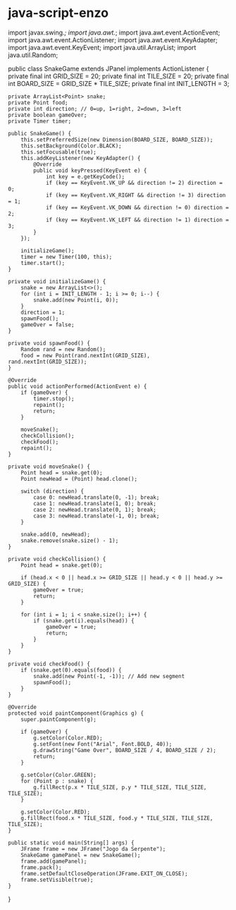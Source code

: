 # java-script-enzo
import javax.swing.*;
import java.awt.*;
import java.awt.event.ActionEvent;
import java.awt.event.ActionListener;
import java.awt.event.KeyAdapter;
import java.awt.event.KeyEvent;
import java.util.ArrayList;
import java.util.Random;

public class SnakeGame extends JPanel implements ActionListener {
    private final int GRID_SIZE = 20;
    private final int TILE_SIZE = 20;
    private final int BOARD_SIZE = GRID_SIZE * TILE_SIZE;
    private final int INIT_LENGTH = 3;

    private ArrayList<Point> snake;
    private Point food;
    private int direction; // 0=up, 1=right, 2=down, 3=left
    private boolean gameOver;
    private Timer timer;

    public SnakeGame() {
        this.setPreferredSize(new Dimension(BOARD_SIZE, BOARD_SIZE));
        this.setBackground(Color.BLACK);
        this.setFocusable(true);
        this.addKeyListener(new KeyAdapter() {
            @Override
            public void keyPressed(KeyEvent e) {
                int key = e.getKeyCode();
                if (key == KeyEvent.VK_UP && direction != 2) direction = 0;
                if (key == KeyEvent.VK_RIGHT && direction != 3) direction = 1;
                if (key == KeyEvent.VK_DOWN && direction != 0) direction = 2;
                if (key == KeyEvent.VK_LEFT && direction != 1) direction = 3;
            }
        });

        initializeGame();
        timer = new Timer(100, this);
        timer.start();
    }

    private void initializeGame() {
        snake = new ArrayList<>();
        for (int i = INIT_LENGTH - 1; i >= 0; i--) {
            snake.add(new Point(i, 0));
        }
        direction = 1;
        spawnFood();
        gameOver = false;
    }

    private void spawnFood() {
        Random rand = new Random();
        food = new Point(rand.nextInt(GRID_SIZE), rand.nextInt(GRID_SIZE));
    }

    @Override
    public void actionPerformed(ActionEvent e) {
        if (gameOver) {
            timer.stop();
            repaint();
            return;
        }

        moveSnake();
        checkCollision();
        checkFood();
        repaint();
    }

    private void moveSnake() {
        Point head = snake.get(0);
        Point newHead = (Point) head.clone();

        switch (direction) {
            case 0: newHead.translate(0, -1); break;
            case 1: newHead.translate(1, 0); break;
            case 2: newHead.translate(0, 1); break;
            case 3: newHead.translate(-1, 0); break;
        }

        snake.add(0, newHead);
        snake.remove(snake.size() - 1);
    }

    private void checkCollision() {
        Point head = snake.get(0);

        if (head.x < 0 || head.x >= GRID_SIZE || head.y < 0 || head.y >= GRID_SIZE) {
            gameOver = true;
            return;
        }

        for (int i = 1; i < snake.size(); i++) {
            if (snake.get(i).equals(head)) {
                gameOver = true;
                return;
            }
        }
    }

    private void checkFood() {
        if (snake.get(0).equals(food)) {
            snake.add(new Point(-1, -1)); // Add new segment
            spawnFood();
        }
    }

    @Override
    protected void paintComponent(Graphics g) {
        super.paintComponent(g);

        if (gameOver) {
            g.setColor(Color.RED);
            g.setFont(new Font("Arial", Font.BOLD, 40));
            g.drawString("Game Over", BOARD_SIZE / 4, BOARD_SIZE / 2);
            return;
        }

        g.setColor(Color.GREEN);
        for (Point p : snake) {
            g.fillRect(p.x * TILE_SIZE, p.y * TILE_SIZE, TILE_SIZE, TILE_SIZE);
        }

        g.setColor(Color.RED);
        g.fillRect(food.x * TILE_SIZE, food.y * TILE_SIZE, TILE_SIZE, TILE_SIZE);
    }

    public static void main(String[] args) {
        JFrame frame = new JFrame("Jogo da Serpente");
        SnakeGame gamePanel = new SnakeGame();
        frame.add(gamePanel);
        frame.pack();
        frame.setDefaultCloseOperation(JFrame.EXIT_ON_CLOSE);
        frame.setVisible(true);
    }
}
